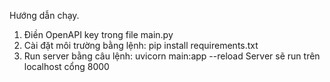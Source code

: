 Hướng dẫn chạy.
1. Điền OpenAPI key trong file main.py
2. Cài đặt môi trường bằng lệnh: pip install requirements.txt
3. Run server bằng câu lệnh: uvicorn main:app --reload
   Server sẽ run trên localhost cổng 8000
